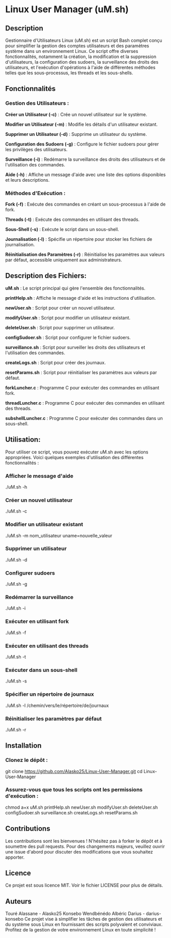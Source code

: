 # Linux User Manager (uM.sh)

## Description
Gestionnaire d'Utilisateurs Linux (uM.sh) est un script Bash complet conçu pour simplifier la gestion des comptes utilisateurs et des paramètres système dans un environnement Linux. Ce script offre diverses fonctionnalités, notamment la création, la modification et la suppression d'utilisateurs, la configuration des sudoers, la surveillance des droits des utilisateurs, et l'exécution d'opérations à l'aide de différentes méthodes telles que les sous-processus, les threads et les sous-shells.

## Fonctionnalités
### Gestion des Utilisateurs :
__Créer un Utilisateur (-c)__ : Crée un nouvel utilisateur sur le système.

__Modifier un Utilisateur (-m)__ : Modifie les détails d'un utilisateur existant.

__Supprimer un Utilisateur (-d)__ : Supprime un utilisateur du système.

__Configuration des Sudoers (-g)__ : Configure le fichier sudoers pour gérer les privilèges des utilisateurs.

__Surveillance (-i)__ : Redémarre la surveillance des droits des utilisateurs et de l'utilisation des commandes.

__Aide (-h)__ : Affiche un message d'aide avec une liste des options disponibles et leurs descriptions.

### Méthodes d'Exécution :

__Fork (-f)__ : Exécute des commandes en créant un sous-processus à l'aide de fork.

__Threads (-t)__ : Exécute des commandes en utilisant des threads.

__Sous-Shell (-s)__ : Exécute le script dans un sous-shell.

__Journalisation (-l)__ : Spécifie un répertoire pour stocker les fichiers de journalisation.

__Réinitialisation des Paramètres (-r)__ : Réinitialise les paramètres aux valeurs par défaut, accessible uniquement aux administrateurs.

## Description des Fichiers:
__uM.sh__ : Le script principal qui gère l'ensemble des fonctionnalités.

__printHelp.sh__ : Affiche le message d'aide et les instructions d'utilisation.

__newUser.sh__ : Script pour créer un nouvel utilisateur.

__modifyUser.sh__ : Script pour modifier un utilisateur existant.

__deleteUser.sh__ : Script pour supprimer un utilisateur.

__configSudoer.sh__ : Script pour configurer le fichier sudoers.

__surveillance.sh__ : Script pour surveiller les droits des utilisateurs et l'utilisation des commandes.

__createLogs.sh__ : Script pour créer des journaux.

__resetParams.sh__ : Script pour réinitialiser les paramètres aux valeurs par défaut.

__forkLuncher.c__ : Programme C pour exécuter des commandes en utilisant fork.

__threadLuncher.c__ : Programme C pour exécuter des commandes en utilisant des threads.

__subshellLuncher.c__ : Programme C pour exécuter des commandes dans un sous-shell.

## Utilisation:
Pour utiliser ce script, vous pouvez exécuter uM.sh avec les options appropriées. Voici quelques exemples d'utilisation des différentes fonctionnalités :

### Afficher le message d'aide
./uM.sh -h

### Créer un nouvel utilisateur
./uM.sh -c

### Modifier un utilisateur existant
./uM.sh -m nom_utilisateur uname=nouvelle_valeur

### Supprimer un utilisateur
./uM.sh -d

### Configurer sudoers
./uM.sh -g

### Redémarrer la surveillance
./uM.sh -i

### Exécuter en utilisant fork
./uM.sh -f

### Exécuter en utilisant des threads
./uM.sh -t

### Exécuter dans un sous-shell
./uM.sh -s

### Spécifier un répertoire de journaux
./uM.sh -l /chemin/vers/le/répertoire/de/journaux

### Réinitialiser les paramètres par défaut
./uM.sh -r

## Installation
### Clonez le dépôt :

git clone https://github.com/Alasko25/Linux-User-Manager.git
cd Linux-User-Manager

### Assurez-vous que tous les scripts ont les permissions d'exécution :

chmod a+x uM.sh printHelp.sh newUser.sh modifyUser.sh deleteUser.sh configSudoer.sh surveillance.sh createLogs.sh resetParams.sh

## Contributions
Les contributions sont les bienvenues ! N'hésitez pas à forker le dépôt et à soumettre des pull requests. Pour des changements majeurs, veuillez ouvrir une issue d'abord pour discuter des modifications que vous souhaitez apporter.

## Licence
Ce projet est sous licence MIT. Voir le fichier LICENSE pour plus de détails.

## Auteurs
Touré Alassane - Alasko25
Konsebo Wendbénédo Albéric Darius - darius-konsebo
Ce projet vise à simplifier les tâches de gestion des utilisateurs et du système sous Linux en fournissant des scripts polyvalent et conviviaux. Profitez de la gestion de votre environnement Linux en toute simplicité !
